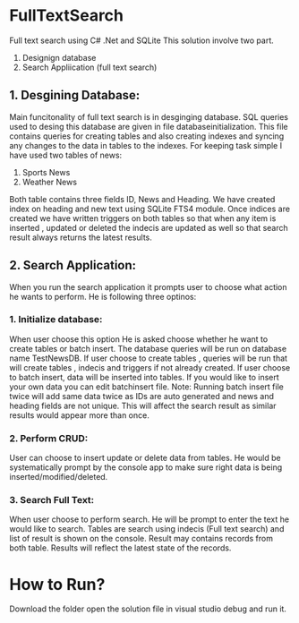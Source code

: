 # FullTextSearch
Full text search using C# .Net and SQLite
This solution involve two part.
1. Designign database
2. Search Appliication (full text search)

## 1. Desgining Database:
Main funcitonality of full text search is in desginging database. SQL queries used to desing this database are given in file databaseinitialization.
This file contains queries for creating tables and also creating indexes and syncing any changes to the data in tables to the indexes.
For keeping task simple I have used two tables of news:
 1. Sports News
 2. Weather News
 
Both table contains three fields ID, News and Heading. We have created index on heading and new text using SQLite FTS4 module.
Once indices are created we have written triggers on both tables so that when any item is inserted , updated or deleted the indecis are updated as well
so that search result always returns the latest results.

## 2. Search Application:
When you run the search application it prompts user to choose what action he wants to perform. He is following three optinos:
### 1. Initialize database:
When user choose this option He is asked choose whether he want to create tables or batch insert. The database queries will be run on database name TestNewsDB. 
If user choose to create tables , queries will be run that will create tables , indecis and triggers if not already created.
If user choose to batch insert, data will be inserted into tables. If you would like to insert your own data you can edit batchinsert file. 
Note: Running batch insert file twice will add same data twice as IDs are auto generated and news and heading fields are not unique. This will affect the search result as similar results would appear more than once.
### 2. Perform CRUD:
User can choose to insert update or delete data from tables. He would be systematically prompt by the console app to make sure right data is being inserted/modified/deleted.
### 3. Search Full Text:
When user choose to perform search. He will be prompt to enter the text he would like to search. Tables are search using indecis (Full text search) and list of result is shown on the console. Result may contains records from both table. Results will reflect the latest state of the records.
# How to Run?
Download the folder open the solution file in visual studio debug and run it.
